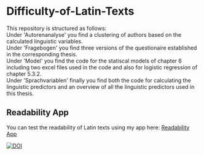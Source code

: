 # Difficulty-of-Latin-Texts

This repository is structured as follows: <br>
Under 'Autorenanalyse' you find a clustering of authors based on the calculated linguistic variables. <br>
Under 'Fragebogen' you find three versions of the questionaire established in the corresponding thesis. <br>
Under 'Model' you find the code for the statiscal models of chapter 6 including two excel files used in the code and also for logistic regression of chapter 5.3.2. <br>
Under 'Sprachvariablen' finally you find both the code for calculating the linguistic predictors and an overview of all the linguistic predictors used in this thesis. </p>

## Readability App
You can test the readability of Latin texts using my app here: [Readability App](https://difficulty-of-latin-texts-6cac9htbwylbxwdnmvf2yh.streamlit.app)


[![DOI](https://zenodo.org/badge/DOI/10.5281/zenodo.14632857.svg)](https://zenodo.org/record/14632857)
